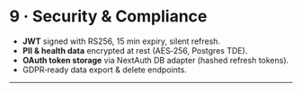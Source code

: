 # 9 · Security & Compliance

- **JWT** signed with RS256, 15 min expiry, silent refresh.
- **PII & health data** encrypted at rest (AES‑256, Postgres TDE).
- **OAuth token storage** via NextAuth DB adapter (hashed refresh tokens).
- GDPR‑ready data export & delete endpoints.

---
